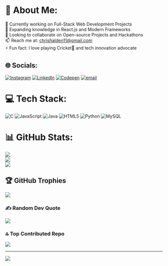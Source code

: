 # 💫 About Me:
🔭 Currently working on Full-Stack Web Development Projects<br>🌱 Expanding knowledge in React.js and Modern Frameworks<br>👯 Looking to collaborate on Open-source Projects and Hackathons<br>📫 Reach me at: chrishalden11@gmail.com<br>⚡ Fun fact: I love playing Cricket🏏 and tech innovation advocate


## 🌐 Socials:
[![Instagram](https://img.shields.io/badge/Instagram-%23E4405F.svg?logo=Instagram&logoColor=white)](https://instagram.com/itz_me_halden) [![LinkedIn](https://img.shields.io/badge/LinkedIn-%230077B5.svg?logo=linkedin&logoColor=white)](https://linkedin.com/in/www.linkedin.com/in/chrishalden) [![Codepen](https://img.shields.io/badge/Codepen-000000?logo=codepen&logoColor=white)](https://codepen.io/https://codepen.io/Chris-Halden) [![email](https://img.shields.io/badge/Email-D14836?logo=gmail&logoColor=white)](mailto:chishalden11@gmail.com) 

# 💻 Tech Stack:
![C](https://img.shields.io/badge/c-%2300599C.svg?style=flat&logo=c&logoColor=white) ![JavaScript](https://img.shields.io/badge/javascript-%23323330.svg?style=flat&logo=javascript&logoColor=%23F7DF1E) ![Java](https://img.shields.io/badge/java-%23ED8B00.svg?style=flat&logo=openjdk&logoColor=white) ![HTML5](https://img.shields.io/badge/html5-%23E34F26.svg?style=flat&logo=html5&logoColor=white) ![Python](https://img.shields.io/badge/python-3670A0?style=flat&logo=python&logoColor=ffdd54) ![MySQL](https://img.shields.io/badge/mysql-4479A1.svg?style=flat&logo=mysql&logoColor=white)
# 📊 GitHub Stats:
![](https://github-readme-stats.vercel.app/api?username=Chrishal17&theme=radical&hide_border=false&include_all_commits=false&count_private=true)<br/>
![](https://nirzak-streak-stats.vercel.app/?user=Chrishal17&theme=radical&hide_border=false)<br/>
![](https://github-readme-stats.vercel.app/api/top-langs/?username=Chrishal17&theme=radical&hide_border=false&include_all_commits=false&count_private=true&layout=compact)

## 🏆 GitHub Trophies
![](https://github-profile-trophy.vercel.app/?username=Chrishal17&theme=radical&no-frame=false&no-bg=true&margin-w=4)

### ✍️ Random Dev Quote
![](https://quotes-github-readme.vercel.app/api?type=horizontal&theme=radical)

### 🔝 Top Contributed Repo
![](https://github-contributor-stats.vercel.app/api?username=Chrishal17&limit=5&theme=dark&combine_all_yearly_contributions=true)

---
[![](https://visitcount.itsvg.in/api?id=Chrishal17&icon=0&color=0)](https://visitcount.itsvg.in)

<!-- Proudly created with GPRM ( https://gprm.itsvg.in ) -->
